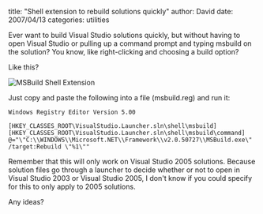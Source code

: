 
title: "Shell extension to rebuild solutions quickly"
author: David
date: 2007/04/13
categories: utilities

Ever want to build Visual Studio solutions quickly, but without having to open Visual Studio or pulling up a command prompt and typing msbuild on the solution? You know, like right-clicking and choosing a build option? 

Like this? 

![MSBuild Shell Extension](http://www.mohundro.com/blog/content/binary/WindowsLiveWriter/Shellextensiontorebuildsolutionsquickly_C534/msbuildshellext4.png)

Just copy and paste the following into a file (msbuild.reg) and run it: 

    Windows Registry Editor Version 5.00

    [HKEY_CLASSES_ROOT\VisualStudio.Launcher.sln\shell\msbuild]
    [HKEY_CLASSES_ROOT\VisualStudio.Launcher.sln\shell\msbuild\command]
    @="\"C:\\WINDOWS\\Microsoft.NET\\Framework\\v2.0.50727\\MSBuild.exe\" /target:Rebuild \"%1\"" 

Remember that this will only work on Visual Studio 2005 solutions. Because solution files go through a launcher to decide whether or not to open in Visual Studio 2003 or Visual Studio 2005, I don't know if you could specify for this to only apply to 2005 solutions. 

Any ideas?

